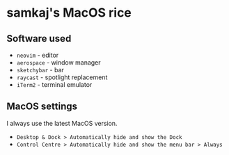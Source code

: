 # samkaj's MacOS rice

## Software used

- `neovim` - editor
- `aerospace` - window manager
- `sketchybar` - bar
- `raycast` - spotlight replacement
- `iTerm2` - terminal emulator

## MacOS settings

I always use the latest MacOS version.

- `Desktop & Dock > Automatically hide and show the Dock`
- `Control Centre > Automatically hide and show the menu bar > Always`

